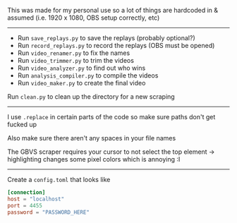 This was made for my personal use so a lot of things are hardcoded in & assumed (i.e. 1920 x 1080, OBS setup correctly, etc)

---

- Run `save_replays.py` to save the replays (probably optional?)
- Run `record_replays.py` to record the replays (OBS must be opened)
- Run `video_renamer.py` to fix the names 
- Run `video_trimmer.py` to trim the videos
- Run `video_analyzer.py` to find out who wins
- Run `analysis_compiler.py` to compile the videos
- Run `video_maker.py` to create the final video

Run `clean.py` to clean up the directory for a new scraping

---

I use `.replace` in certain parts of the code so make sure paths don't get fucked up

Also make sure there aren't any spaces in your file names

The GBVS scraper requires your cursor to not select the top element -> highlighting changes some pixel colors which is annoying :I

---

Create a `config.toml` that looks like

```toml
[connection]
host = "localhost"
port = 4455
password = "PASSWORD_HERE"
```